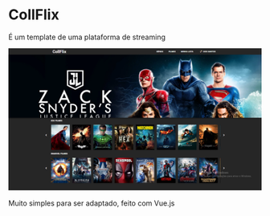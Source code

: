 <h1>CollFlix</h1>

É um template de uma plataforma  de streaming

![Screenshot](https://github.com/Edson2001/collflix/blob/master/src/assets/images/short.png)


Muito simples para ser adaptado, feito com Vue.js
